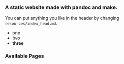 ### A static website made with pandoc and make. 

You can put anything you like in the header by changing `resources/index_head.md`.

* one
* *two*
* **three**

### Available Pages
